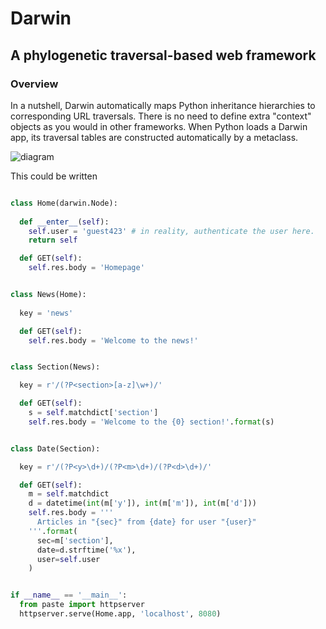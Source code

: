Darwin
=============
A phylogenetic traversal-based web framework
--------------------------------------------

### Overview ###
In a nutshell, Darwin automatically maps Python inheritance hierarchies 
to corresponding URL traversals. There is no need to define extra "context" 
objects as you would in other frameworks. When Python loads a Darwin app, 
its traversal tables are constructed automatically by a metaclass.

![diagram](https://raw.github.com/basefook/Darwin/master/example.png)

This could be written

```python

class Home(darwin.Node):
  
  def __enter__(self):
    self.user = 'guest423' # in reality, authenticate the user here.
    return self

  def GET(self):
    self.res.body = 'Homepage'


class News(Home):
  
  key = 'news'

  def GET(self):
    self.res.body = 'Welcome to the news!'


class Section(News):

  key = r'/(?P<section>[a-z]\w+)/'

  def GET(self):
    s = self.matchdict['section']
    self.res.body = 'Welcome to the {0} section!'.format(s)


class Date(Section):

  key = r'/(?P<y>\d+)/(?P<m>\d+)/(?P<d>\d+)/'

  def GET(self):
    m = self.matchdict
    d = datetime(int(m['y']), int(m['m']), int(m['d'])) 
    self.res.body = '''
      Articles in "{sec}" from {date} for user "{user}"
    '''.format(
      sec=m['section'], 
      date=d.strftime('%x'), 
      user=self.user
    )


if __name__ == '__main__':
  from paste import httpserver
  httpserver.serve(Home.app, 'localhost', 8080)
```
